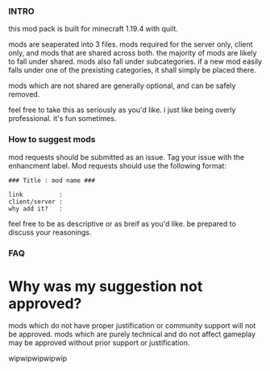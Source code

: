 ### INTRO
this mod pack is built for minecraft 1.19.4 with quilt.

mods are seaperated into 3 files. mods required for the server only, client only, and mods that are shared across both. the majority of mods are likely to fall under shared.
mods also fall under subcategories. if a new mod easily falls under one of the prexisting categories, it shall simply be placed there.

mods which are not shared are generally optional, and can be safely removed.

feel free to take this as seriously as you'd like. i just like being overly professional. it's fun sometimes.

### How to suggest mods
mod requests should be submitted as an issue. Tag your issue with the enhancment label. Mod requests should use the following format:

```
### Title : mod name ###

link          :
client/server :
why add it?   :
```

feel free to be as descriptive or as breif as you'd like. be prepared to discuss your reasonings.

### FAQ
# Why was my suggestion not approved?
mods which do not have proper justification or community support will not be approved. mods which are purely technical and do not affect gameplay may be approved without prior support or justification.

wipwipwipwipwip
